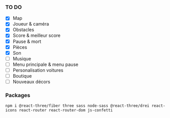 ### TO DO

- [x] Map
- [x] Joueur & caméra
- [x] Obstacles
- [x] Score & meilleur score
- [x] Pause & mort
- [x] Pièces
- [x] Son
- [ ] Musique
- [ ] Menu principale & menu pause
- [ ] Personalisation voitures
- [ ] Boutique
- [ ] Nouveaux décors

### Packages
```
npm i @react-three/fiber three sass node-sass @react-three/drei react-icons react-router react-router-dom js-confetti
```